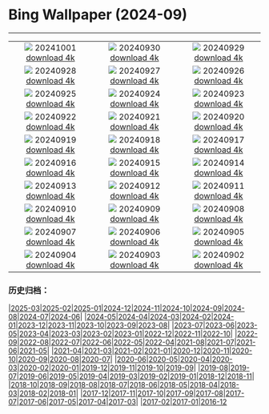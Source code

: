 # Bing Wallpaper (2024-09)
**************
| | | |
| :----: | :----: | :----: |
| ![](https://www.bing.com/th?id=OHR.BoraPapeete_FR-FR3866752919_1920x1080.jpg) 20241001 [download 4k](https://www.bing.com/th?id=OHR.BoraPapeete_FR-FR3866752919_UHD.jpg) | ![](https://www.bing.com/th?id=OHR.WalrusNorway_FR-FR7720633586_1920x1080.jpg) 20240930 [download 4k](https://www.bing.com/th?id=OHR.WalrusNorway_FR-FR7720633586_UHD.jpg) | ![](https://www.bing.com/th?id=OHR.ConnecticutBridge_FR-FR7429205429_1920x1080.jpg) 20240929 [download 4k](https://www.bing.com/th?id=OHR.ConnecticutBridge_FR-FR7429205429_UHD.jpg) |
| ![](https://www.bing.com/th?id=OHR.Calanques_FR-FR0746554630_1920x1080.jpg) 20240928 [download 4k](https://www.bing.com/th?id=OHR.Calanques_FR-FR0746554630_UHD.jpg) | ![](https://www.bing.com/th?id=OHR.VeniceAerial_FR-FR6953765883_1920x1080.jpg) 20240927 [download 4k](https://www.bing.com/th?id=OHR.VeniceAerial_FR-FR6953765883_UHD.jpg) | ![](https://www.bing.com/th?id=OHR.LittleToucanet_FR-FR6494819106_1920x1080.jpg) 20240926 [download 4k](https://www.bing.com/th?id=OHR.LittleToucanet_FR-FR6494819106_UHD.jpg) |
| ![](https://www.bing.com/th?id=OHR.GiantSequoias_FR-FR6286299520_1920x1080.jpg) 20240925 [download 4k](https://www.bing.com/th?id=OHR.GiantSequoias_FR-FR6286299520_UHD.jpg) | ![](https://www.bing.com/th?id=OHR.SkaftafellWaterfall_FR-FR6109608745_1920x1080.jpg) 20240924 [download 4k](https://www.bing.com/th?id=OHR.SkaftafellWaterfall_FR-FR6109608745_UHD.jpg) | ![](https://www.bing.com/th?id=OHR.IcebergOtter_FR-FR6372895513_1920x1080.jpg) 20240923 [download 4k](https://www.bing.com/th?id=OHR.IcebergOtter_FR-FR6372895513_UHD.jpg) |
| ![](https://www.bing.com/th?id=OHR.AutumnCumbria_FR-FR5040860299_1920x1080.jpg) 20240922 [download 4k](https://www.bing.com/th?id=OHR.AutumnCumbria_FR-FR5040860299_UHD.jpg) | ![](https://www.bing.com/th?id=OHR.MunichBeerfest_FR-FR4864726596_1920x1080.jpg) 20240921 [download 4k](https://www.bing.com/th?id=OHR.MunichBeerfest_FR-FR4864726596_UHD.jpg) | ![](https://www.bing.com/th?id=OHR.OcracokeLight_FR-FR4610560475_1920x1080.jpg) 20240920 [download 4k](https://www.bing.com/th?id=OHR.OcracokeLight_FR-FR4610560475_UHD.jpg) |
| ![](https://www.bing.com/th?id=OHR.PiratePlayground_FR-FR1786944453_1920x1080.jpg) 20240919 [download 4k](https://www.bing.com/th?id=OHR.PiratePlayground_FR-FR1786944453_UHD.jpg) | ![](https://www.bing.com/th?id=OHR.GujoHachiman_FR-FR1605630102_1920x1080.jpg) 20240918 [download 4k](https://www.bing.com/th?id=OHR.GujoHachiman_FR-FR1605630102_UHD.jpg) | ![](https://www.bing.com/th?id=OHR.NordicWalkingDay_FR-FR1412128674_1920x1080.jpg) 20240917 [download 4k](https://www.bing.com/th?id=OHR.NordicWalkingDay_FR-FR1412128674_UHD.jpg) |
| ![](https://www.bing.com/th?id=OHR.SunriseWallabies_FR-FR1107245942_1920x1080.jpg) 20240916 [download 4k](https://www.bing.com/th?id=OHR.SunriseWallabies_FR-FR1107245942_UHD.jpg) | ![](https://www.bing.com/th?id=OHR.CalabriaPeperoncino_FR-FR0822253215_1920x1080.jpg) 20240915 [download 4k](https://www.bing.com/th?id=OHR.CalabriaPeperoncino_FR-FR0822253215_UHD.jpg) | ![](https://www.bing.com/th?id=OHR.RapaNuiSunrise_FR-FR0534822135_1920x1080.jpg) 20240914 [download 4k](https://www.bing.com/th?id=OHR.RapaNuiSunrise_FR-FR0534822135_UHD.jpg) |
| ![](https://www.bing.com/th?id=OHR.PointReyes_FR-FR0377202822_1920x1080.jpg) 20240913 [download 4k](https://www.bing.com/th?id=OHR.PointReyes_FR-FR0377202822_UHD.jpg) | ![](https://www.bing.com/th?id=OHR.DolphinReunion_FR-FR0184396607_1920x1080.jpg) 20240912 [download 4k](https://www.bing.com/th?id=OHR.DolphinReunion_FR-FR0184396607_UHD.jpg) | ![](https://www.bing.com/th?id=OHR.EltzCastle_FR-FR9929668826_1920x1080.jpg) 20240911 [download 4k](https://www.bing.com/th?id=OHR.EltzCastle_FR-FR9929668826_UHD.jpg) |
| ![](https://www.bing.com/th?id=OHR.BridgeLisbon_FR-FR9704936027_1920x1080.jpg) 20240910 [download 4k](https://www.bing.com/th?id=OHR.BridgeLisbon_FR-FR9704936027_UHD.jpg) | ![](https://www.bing.com/th?id=OHR.IguazuRainbow_FR-FR9313574193_1920x1080.jpg) 20240909 [download 4k](https://www.bing.com/th?id=OHR.IguazuRainbow_FR-FR9313574193_UHD.jpg) | ![](https://www.bing.com/th?id=OHR.StockholmLibrary_FR-FR9141421030_1920x1080.jpg) 20240908 [download 4k](https://www.bing.com/th?id=OHR.StockholmLibrary_FR-FR9141421030_UHD.jpg) |
| ![](https://www.bing.com/th?id=OHR.SantaCruzHummer_FR-FR8767186794_1920x1080.jpg) 20240907 [download 4k](https://www.bing.com/th?id=OHR.SantaCruzHummer_FR-FR8767186794_UHD.jpg) | ![](https://www.bing.com/th?id=OHR.AmericanDeauvilleFestival_FR-FR8608848742_1920x1080.jpg) 20240906 [download 4k](https://www.bing.com/th?id=OHR.AmericanDeauvilleFestival_FR-FR8608848742_UHD.jpg) | ![](https://www.bing.com/th?id=OHR.TIFF2024_FR-FR7898842904_1920x1080.jpg) 20240905 [download 4k](https://www.bing.com/th?id=OHR.TIFF2024_FR-FR7898842904_UHD.jpg) |
| ![](https://www.bing.com/th?id=OHR.DuskyOwls_FR-FR0673543438_1920x1080.jpg) 20240904 [download 4k](https://www.bing.com/th?id=OHR.DuskyOwls_FR-FR0673543438_UHD.jpg) | ![](https://www.bing.com/th?id=OHR.AlpineLakes_FR-FR5224136914_1920x1080.jpg) 20240903 [download 4k](https://www.bing.com/th?id=OHR.AlpineLakes_FR-FR5224136914_UHD.jpg) | ![](https://www.bing.com/th?id=OHR.PenitentMees_FR-FR9818550884_1920x1080.jpg) 20240902 [download 4k](https://www.bing.com/th?id=OHR.PenitentMees_FR-FR9818550884_UHD.jpg) |

### 历史归档：

|[2025-03](/../2025-03/2025-03.md)|[2025-02](/../2025-02/2025-02.md)|[2025-01](/../2025-01/2025-01.md)|[2024-12](/../2024-12/2024-12.md)|[2024-11](/../2024-11/2024-11.md)|[2024-10](/../2024-10/2024-10.md)|[2024-09](/2024-09.md)|[2024-08](/../2024-08/2024-08.md)|[2024-07](/../2024-07/2024-07.md)|[2024-06](/../2024-06/2024-06.md)|
|[2024-05](/../2024-05/2024-05.md)|[2024-04](/../2024-04/2024-04.md)|[2024-03](/../2024-03/2024-03.md)|[2024-02](/../2024-02/2024-02.md)|[2024-01](/../2024-01/2024-01.md)|[2023-12](/../2023-12/2023-12.md)|[2023-11](/../2023-11/2023-11.md)|[2023-10](/../2023-10/2023-10.md)|[2023-09](/../2023-09/2023-09.md)|[2023-08](/../2023-08/2023-08.md)|
|[2023-07](/../2023-07/2023-07.md)|[2023-06](/../2023-06/2023-06.md)|[2023-05](/../2023-05/2023-05.md)|[2023-04](/../2023-04/2023-04.md)|[2023-03](/../2023-03/2023-03.md)|[2023-02](/../2023-02/2023-02.md)|[2023-01](/../2023-01/2023-01.md)|[2022-12](/../2022-12/2022-12.md)|[2022-11](/../2022-11/2022-11.md)|[2022-10](/../2022-10/2022-10.md)|
|[2022-09](/../2022-09/2022-09.md)|[2022-08](/../2022-08/2022-08.md)|[2022-07](/../2022-07/2022-07.md)|[2022-06](/../2022-06/2022-06.md)|[2022-05](/../2022-05/2022-05.md)|[2022-04](/../2022-04/2022-04.md)|[2021-08](/../2021-08/2021-08.md)|[2021-07](/../2021-07/2021-07.md)|[2021-06](/../2021-06/2021-06.md)|[2021-05](/../2021-05/2021-05.md)|
|[2021-04](/../2021-04/2021-04.md)|[2021-03](/../2021-03/2021-03.md)|[2021-02](/../2021-02/2021-02.md)|[2021-01](/../2021-01/2021-01.md)|[2020-12](/../2020-12/2020-12.md)|[2020-11](/../2020-11/2020-11.md)|[2020-10](/../2020-10/2020-10.md)|[2020-09](/../2020-09/2020-09.md)|[2020-08](/../2020-08/2020-08.md)|[2020-07](/../2020-07/2020-07.md)|
|[2020-06](/../2020-06/2020-06.md)|[2020-05](/../2020-05/2020-05.md)|[2020-04](/../2020-04/2020-04.md)|[2020-03](/../2020-03/2020-03.md)|[2020-02](/../2020-02/2020-02.md)|[2020-01](/../2020-01/2020-01.md)|[2019-12](/../2019-12/2019-12.md)|[2019-11](/../2019-11/2019-11.md)|[2019-10](/../2019-10/2019-10.md)|[2019-09](/../2019-09/2019-09.md)|
|[2019-08](/../2019-08/2019-08.md)|[2019-07](/../2019-07/2019-07.md)|[2019-06](/../2019-06/2019-06.md)|[2019-05](/../2019-05/2019-05.md)|[2019-04](/../2019-04/2019-04.md)|[2019-03](/../2019-03/2019-03.md)|[2019-02](/../2019-02/2019-02.md)|[2019-01](/../2019-01/2019-01.md)|[2018-12](/../2018-12/2018-12.md)|[2018-11](/../2018-11/2018-11.md)|
|[2018-10](/../2018-10/2018-10.md)|[2018-09](/../2018-09/2018-09.md)|[2018-08](/../2018-08/2018-08.md)|[2018-07](/../2018-07/2018-07.md)|[2018-06](/../2018-06/2018-06.md)|[2018-05](/../2018-05/2018-05.md)|[2018-04](/../2018-04/2018-04.md)|[2018-03](/../2018-03/2018-03.md)|[2018-02](/../2018-02/2018-02.md)|[2018-01](/../2018-01/2018-01.md)|
|[2017-12](/../2017-12/2017-12.md)|[2017-11](/../2017-11/2017-11.md)|[2017-10](/../2017-10/2017-10.md)|[2017-09](/../2017-09/2017-09.md)|[2017-08](/../2017-08/2017-08.md)|[2017-07](/../2017-07/2017-07.md)|[2017-06](/../2017-06/2017-06.md)|[2017-05](/../2017-05/2017-05.md)|[2017-04](/../2017-04/2017-04.md)|[2017-03](/../2017-03/2017-03.md)|
|[2017-02](/../2017-02/2017-02.md)|[2017-01](/../2017-01/2017-01.md)|[2016-12](/../2016-12/2016-12.md)